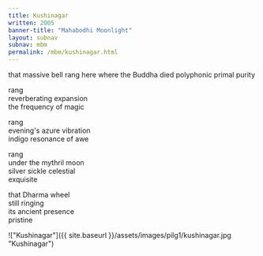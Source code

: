 ```yaml
---
title: Kushinagar
written: 2005
banner-title: "Mahabodhi Moonlight" 
layout: subnav
subnav: mbm
permalink: /mbm/kushinagar.html
---
```


<div class="poem">
that massive bell rang  
here where the Buddha died  
polyphonic primal purity  


rang  
reverberating expansion  
the frequency of magic


rang  
evening's azure vibration  
indigo resonance of awe


rang  
under the mythril moon  
silver sickle celestial  
exquisite


that Dharma wheel  
still ringing  
its ancient presence  
pristine
</div>

!["Kushinagar"]({{ site.baseurl }}/assets/images/pilg1/kushinagar.jpg "Kushinagar")
